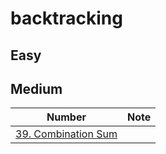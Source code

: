 # backtracking

## Easy

## Medium

| Number | Note |
|--------|------|
| [39. Combination Sum](https://leetcode.com/problems/combination-sum/description/) | |
